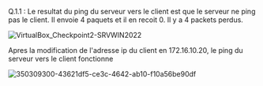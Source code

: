 Q.1.1 : Le resultat du ping du serveur vers le client est que le serveur ne ping pas le client. Il envoie 4 paquets et il en recoit 0. Il y a 4 packets perdus.

![VirtualBox_Checkpoint2-SRVWIN2022](https://github.com/user-attachments/assets/20dc8b2d-431b-4cb9-8e04-d46bb20684b5)

Apres la modification de l'adresse ip du client en 172.16.10.20, le ping du serveur vers le client fonctionne

![350309300-43621df5-ce3c-4642-ab10-f10a56be90df](https://github.com/user-attachments/assets/5daee4df-75fc-4a26-99ce-129412266613)
